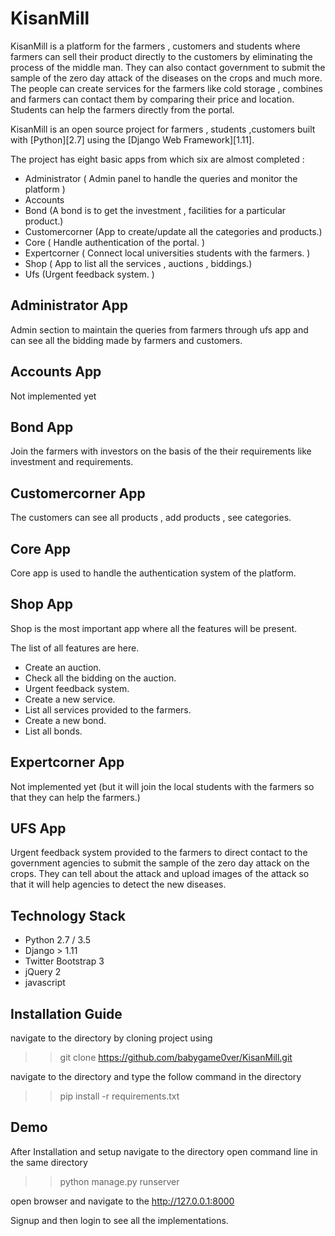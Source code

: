 # KisanMill
KisanMill is a platform for the farmers , customers and students where farmers can sell their product directly to the customers by eliminating the process of the middle man. They can also contact government to submit the sample of the zero day attack of the diseases on the crops and much more. The people can create services for the farmers like cold storage , combines and farmers can contact them by comparing their price and location. Students can help the farmers directly from the portal.


KisanMill is an open source project for farmers , students ,customers built with [Python][2.7] using the [Django Web Framework][1.11].

The project has eight basic apps from which six are almost completed :

* Administrator ( Admin panel to handle the queries and monitor the platform )
* Accounts
* Bond (A bond is to get the investment , facilities for a particular product.)
* Customercorner (App to create/update all the categories and products.)
* Core ( Handle authentication of the portal. )
* Expertcorner ( Connect local universities students with the farmers. )
* Shop ( App to list all the services , auctions , biddings.)
* Ufs (Urgent feedback system. )

## Administrator App
Admin section to maintain the queries from farmers through ufs app and can see all the bidding made by farmers and customers.

## Accounts App
Not implemented yet

## Bond App
Join the farmers with investors on the basis of the their requirements like investment and requirements.


## Customercorner App
The customers can see all products , add products , see categories.

## Core App
Core app is used to handle the authentication system of the platform.

## Shop App
Shop is the most important app where all the features will be present.

The list of all features are here.
* Create an auction.
* Check all the bidding on the auction.
* Urgent feedback system.
* Create a new service.
* List all services provided to the farmers.
* Create a new bond.
* List all bonds.

## Expertcorner App
Not implemented yet (but it will join the local students with the farmers so that they can help the farmers.)

## UFS App
Urgent feedback system provided to the farmers to direct contact to the government agencies to submit the sample of the zero day attack on the crops.
They can tell about the attack and upload images of the attack so that it will help agencies to detect the new diseases.

## Technology Stack

- Python 2.7 / 3.5
- Django > 1.11
- Twitter Bootstrap 3
- jQuery 2
- javascript

## Installation Guide

navigate to the directory by cloning project using

>> git clone https://github.com/babygame0ver/KisanMill.git

navigate to the directory and type the follow command in the directory

>> pip install -r requirements.txt


## Demo

After Installation and setup navigate to the directory
open command line in the same directory

>> python manage.py runserver

open browser and navigate to the http://127.0.0.1:8000

Signup and then login to see all the implementations.
